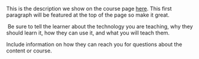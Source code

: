 This is the description we show on the course page [here](https://lab.github.com/sridhar-puli/my-c-language). This first paragraph will be featured at the top of the page so make it great.
​

​
Be sure to tell the learner about the technology you are teaching, why they should learn it, how they can use it, and what you will teach them.
​


Include information on how they can reach you for questions about the content or course. 